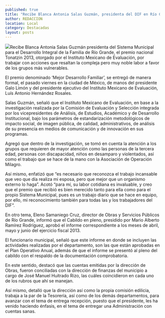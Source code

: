 ```yaml
---
published: true
title: "Recibe Blanca Antonia Salas Guzmán, presidenta del DIF en Río Grande premio nacional"
author: REDACCION
location: Local
category: Destacadas
layout: posts
---
```


![](http://i.imgur.com/4H3fKMGm.jpg)Recibe Blanca Antonia Salas Guzmán presidenta del Sistema Municipal para el Desarrollo Integral de la Familia de Río Grande, el premio nacional Tonatzin 2013, otorgado por el Instituto Mexicano de Evaluación, por trabajar con acciones que resaltan la compleja pero muy noble labor a favor de los grupos más vulnerables.

El premio denominado ‘Mejor Desarrollo Familiar’, se entregó de manera formal, el pasado viernes en la ciudad de México, de manos del presidente Galo Limón y del presidente ejecutivo del Instituto Mexicano de Evaluación, Luís Antonio Hernández Rosales.

Salas Guzmán, señaló que el Instituto Mexicano de Evaluación, en base a la investigación realizada por la Comisión de Evaluación y Selección integrada por los vicepresidentes de Análisis, de Estudios, Académico y de Desarrollo Institucional, bajo los parámetros de estandarización metodológicos de impacto social, de imagen pública, de calidad, administrativos, de análisis de su presencia en medios de comunicación y de innovación en sus programas.

Agregó que dentro de la investigación, se tomó en cuenta la atención a los grupos que requieren de mayor atención como las personas de la tercera edad, personas con discapacidad, niños en desamparo y violentados, así como el trabajo que se hace de la mano con la Asociación de Operación Milagro.

Así mismo, enfatizó que “es necesario que reconozca el trabajo incansable que veo que día realiza mi esposa, pero que mejor que un organismo externo lo haga”. Acotó “para mí, su labor cotidiana es invaluable, y creo que el premio que recibió es bien merecido tanto para ella como para el propio Sistema Municipal, pues es un trabajo diario que se hace en equipo, por ello, mi reconocimiento también para todas las y los trabajadores del DIF”. 

En otro tema, Eleno Samaniego Cruz, director de Obras y Servicios Públicos de Río Grande, informó que el Cabildo en pleno, presidido por Mario Alberto Ramírez Rodríguez, aprobó el informe correspondiente a los meses de abril, mayo y junio del ejercicio fiscal 2013.

El funcionario municipal, señaló que este informe en donde se incluyen las actividades realizadas por el departamento, son las que están aprobadas en el Plan Operativo Anual, además de que el informe se presentó al pleno del cabildo con el respaldo de la documentación comprobatoria.

En este sentido, destacó que las cuentas emitidas por la dirección de Obras, fueron conciliadas con la dirección de finanzas del municipio a cargo de José Manuel Huitrado Rizo, las cuáles coincidieron en cada uno de los rubros que ahí se manejan.

Así mismo, detalló que la dirección así como la propia comisión edilicia, trabaja a la par de la Tesorería, así como de los demás departamentos, para avanzar con el tema de entrega recepción, puesto que el presidente, les ha venido haciendo énfasis, en el tema de entregar una Administración con cuentas sanas.
